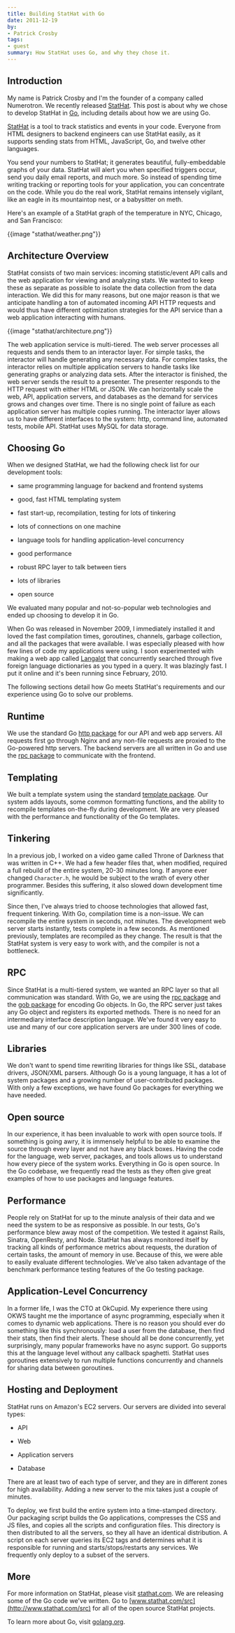 ```yaml
---
title: Building StatHat with Go
date: 2011-12-19
by:
- Patrick Crosby
tags:
- guest
summary: How StatHat uses Go, and why they chose it.
---
```


## Introduction

My name is Patrick Crosby and I'm the founder of a company called Numerotron.
We recently released [StatHat](http://www.stathat.com).
This post is about why we chose to develop StatHat in [Go](https://golang.org),
including details about how we are using Go.

[StatHat](http://www.stathat.com) is a tool to track statistics and events in your code.
Everyone from HTML designers to backend engineers can use StatHat easily,
as it supports sending stats from HTML, JavaScript,
Go, and twelve other languages.

You send your numbers to StatHat; it generates beautiful,
fully-embeddable graphs of your data.
StatHat will alert you when specified triggers occur,
send you daily email reports, and much more.
So instead of spending time writing tracking or reporting tools for your application,
you can concentrate on the code.
While you do the real work, StatHat remains intensely vigilant,
like an eagle in its mountaintop nest, or a babysitter on meth.

Here's an example of a StatHat graph of the temperature in NYC, Chicago, and San Francisco:

{{image "stathat/weather.png"}}

## Architecture Overview

StatHat consists of two main services:  incoming statistic/event API calls
and the web application for viewing and analyzing stats.
We wanted to keep these as separate as possible to isolate the data collection
from the data interaction.
We did this for many reasons, but one major reason is that we anticipate
handling a ton of automated incoming API HTTP requests and would thus have
different optimization strategies for the API service than a web application
interacting with humans.

{{image "stathat/architecture.png"}}

The web application service is multi-tiered.
The web server processes all requests and sends them to an interactor layer.
For simple tasks, the interactor will handle generating any necessary data.
For complex tasks, the interactor relies on multiple application servers
to handle tasks like generating graphs or analyzing data sets.
After the interactor is finished, the web server sends the result to a presenter.
The presenter responds to the HTTP request with either HTML or JSON.
We can horizontally scale the web, API, application servers,
and databases as the demand for services grows and changes over time.
There is no single point of failure as each application server has multiple copies running.
The interactor layer allows us to have different interfaces to the system:
http, command line, automated tests, mobile API.
StatHat uses MySQL for data storage.

## Choosing Go

When we designed StatHat, we had the following check list for our development tools:

  - same programming language for backend and frontend systems

  - good, fast HTML templating system

  - fast start-up, recompilation, testing for lots of tinkering

  - lots of connections on one machine

  - language tools for handling application-level concurrency

  - good performance

  - robust RPC layer to talk between tiers

  - lots of libraries

  - open source

We evaluated many popular and not-so-popular web technologies and ended up choosing to develop it in Go.

When Go was released in November 2009, I immediately installed it and loved
the fast compilation times,
goroutines, channels, garbage collection,
and all the packages that were available.
I was especially pleased with how few lines of code my applications were using.
I soon experimented with making a web app called [Langalot](http://langalot.com/)
that concurrently searched through five foreign language dictionaries as
you typed in a query.
It was blazingly fast.  I put it online and it's been running since February, 2010.

The following sections detail how Go meets StatHat's requirements and our experience using Go to solve our problems.

## Runtime

We use the standard Go [http package](https://golang.org/pkg/http/) for
our API and web app servers.
All requests first go through Nginx and any non-file requests are proxied
to the Go-powered http servers.
The backend servers are all written in Go and use the [rpc package](https://golang.org/pkg/rpc/)
to communicate with the frontend.

## Templating

We built a template system using the standard [template package](https://golang.org/pkg/template/).
Our system adds layouts, some common formatting functions,
and the ability to recompile templates on-the-fly during development.
We are very pleased with the performance and functionality of the Go templates.

## Tinkering

In a previous job, I worked on a video game called Throne of Darkness that was written in C++.
We had a few header files that, when modified,
required a full rebuild of the entire system, 20-30 minutes long.
If anyone ever changed `Character.h`, he would be subject to the wrath of
every other programmer.
Besides this suffering, it also slowed down development time significantly.

Since then, I've always tried to choose technologies that allowed fast, frequent tinkering.
With Go, compilation time is a non-issue.
We can recompile the entire system in seconds, not minutes.
The development web server starts instantly,
tests complete in a few seconds.
As mentioned previously, templates are recompiled as they change.
The result is that the StatHat system is very easy to work with,
and the compiler is not a bottleneck.

## RPC

Since StatHat is a multi-tiered system, we wanted an RPC layer so that all
communication was standard.
With Go, we are using the [rpc package](https://golang.org/pkg/rpc/) and
the [gob package](https://golang.org/pkg/gob/) for encoding Go objects.
In Go, the RPC server just takes any Go object and registers its exported methods.
There is no need for an intermediary interface description language.
We've found it very easy to use and many of our core application servers
are under 300 lines of code.

## Libraries

We don't want to spend time rewriting libraries for things like SSL,
database drivers, JSON/XML parsers.
Although Go is a young language, it has a lot of system packages and a growing
number of user-contributed packages.
With only a few exceptions, we have found Go packages for everything we have needed.

## Open source

In our experience, it has been invaluable to work with open source tools.
If something is going awry, it is immensely helpful to be able to examine
the source through every layer and not have any black boxes.
Having the code for the language, web server,
packages, and tools allows us to understand how every piece of the system works.
Everything in Go is open source.  In the Go codebase,
we frequently read the tests as they often give great examples of how to
use packages and language features.

## Performance

People rely on StatHat for up to the minute analysis of their data and we
need the system to be as responsive as possible.
In our tests, Go's performance blew away most of the competition.
We tested it against Rails, Sinatra, OpenResty, and Node.
StatHat has always monitored itself by tracking all kinds of performance
metrics about requests,
the duration of certain tasks, the amount of memory in use.
Because of this, we were able to easily evaluate different technologies.
We've also taken advantage of the benchmark performance testing features
of the Go testing package.

## Application-Level Concurrency

In a former life, I was the CTO at OkCupid.
My experience there using OKWS taught me the importance of async programming,
especially when it comes to dynamic web applications.
There is no reason you should ever do something like this synchronously:
load a user from the database, then find their stats,
then find their alerts.
These should all be done concurrently, yet surprisingly,
many popular frameworks have no async support.
Go supports this at the language level without any callback spaghetti.
StatHat uses goroutines extensively to run multiple functions concurrently
and channels for sharing data between goroutines.

## Hosting and Deployment

StatHat runs on Amazon's EC2 servers.  Our servers are divided into several types:

  - API

  - Web

  - Application servers

  - Database

There are at least two of each type of server,
and they are in different zones for high availability.
Adding a new server to the mix takes just a couple of minutes.

To deploy, we first build the entire system into a time-stamped directory.
Our packaging script builds the Go applications,
compresses the CSS and JS files, and copies all the scripts and configuration files.
This directory is then distributed to all the servers,
so they all have an identical distribution.
A script on each server queries its EC2 tags and determines what it is responsible
for running and starts/stops/restarts any services.
We frequently only deploy to a subset of the servers.

## More

For more information on StatHat, please visit [stathat.com](http://www.stathat.com).
We are releasing some of the Go code we've written.
Go to [www.stathat.com/src](http://www.stathat.com/src) for all of the
open source StatHat projects.

To learn more about Go, visit [golang.org](https://golang.org/).
